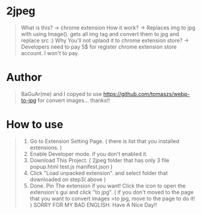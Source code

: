 # 2jpeg
>What is this? -> chrome extension
>How it work? -> Replaces img to jpg with using Image(). gets all img tag and convert them to jpg and replace src :)
>Why You'll not uplaod it to chrome extension store? -> Developers need to pay 5$ for register chrome extension store account. I won't to pay.
# Author 
>BaGuAr(me)
>and I copyed to use https://github.com/tomaszs/webp-to-jpg for convert images... thanks!!
# How to use
>1. Go to Extension Setting Page. ( there is list that you installed extensions. )
>2. Enable Developer mode. if you don't enabled it.
>3. Download This Project. ( 2jpeg folder that has only 3 file popup.html test.js manifest.json )
>4. Click "Load unpacked extension". and select folder that downloaded on step3( above )
>5. Done. Pin The extension if you want! Click the icon to open the extension's gui and click "to jpg". ( if you don't moved to the page that you want to convert images >to jpg, move to the page to do it! )
>SORRY FOR MY BAD ENGLISH. 
>Have A Nice Day!! 
